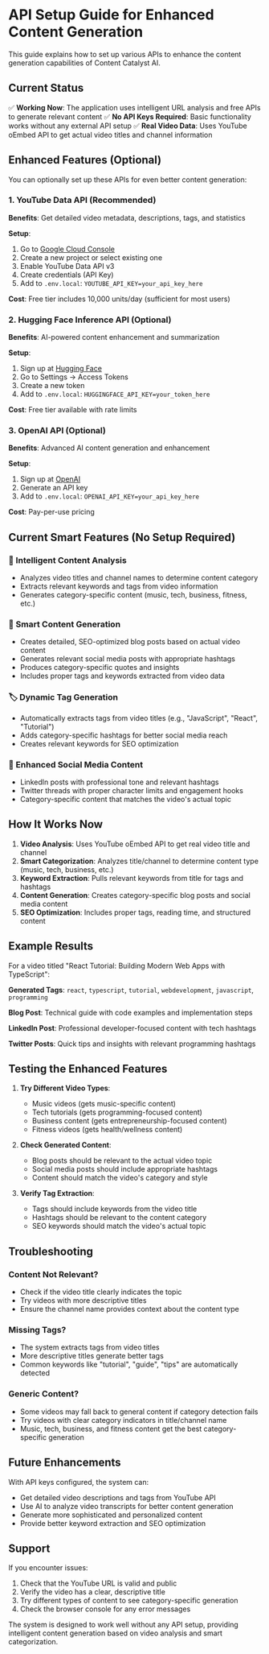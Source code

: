 # API Setup Guide for Enhanced Content Generation

This guide explains how to set up various APIs to enhance the content generation capabilities of Content Catalyst AI.

## Current Status

✅ **Working Now**: The application uses intelligent URL analysis and free APIs to generate relevant content
✅ **No API Keys Required**: Basic functionality works without any external API setup
✅ **Real Video Data**: Uses YouTube oEmbed API to get actual video titles and channel information

## Enhanced Features (Optional)

You can optionally set up these APIs for even better content generation:

### 1. YouTube Data API (Recommended)

**Benefits**: Get detailed video metadata, descriptions, tags, and statistics

**Setup**:
1. Go to [Google Cloud Console](https://console.cloud.google.com/)
2. Create a new project or select existing one
3. Enable YouTube Data API v3
4. Create credentials (API Key)
5. Add to `.env.local`: `YOUTUBE_API_KEY=your_api_key_here`

**Cost**: Free tier includes 10,000 units/day (sufficient for most users)

### 2. Hugging Face Inference API (Optional)

**Benefits**: AI-powered content enhancement and summarization

**Setup**:
1. Sign up at [Hugging Face](https://huggingface.co/)
2. Go to Settings → Access Tokens
3. Create a new token
4. Add to `.env.local`: `HUGGINGFACE_API_KEY=your_token_here`

**Cost**: Free tier available with rate limits

### 3. OpenAI API (Optional)

**Benefits**: Advanced AI content generation and enhancement

**Setup**:
1. Sign up at [OpenAI](https://platform.openai.com/)
2. Generate an API key
3. Add to `.env.local`: `OPENAI_API_KEY=your_api_key_here`

**Cost**: Pay-per-use pricing

## Current Smart Features (No Setup Required)

### 🎯 Intelligent Content Analysis
- Analyzes video titles and channel names to determine content category
- Extracts relevant keywords and tags from video information
- Generates category-specific content (music, tech, business, fitness, etc.)

### 📝 Smart Content Generation
- Creates detailed, SEO-optimized blog posts based on actual video content
- Generates relevant social media posts with appropriate hashtags
- Produces category-specific quotes and insights
- Includes proper tags and keywords extracted from video data

### 🏷️ Dynamic Tag Generation
- Automatically extracts tags from video titles (e.g., "JavaScript", "React", "Tutorial")
- Adds category-specific hashtags for better social media reach
- Creates relevant keywords for SEO optimization

### 🎨 Enhanced Social Media Content
- LinkedIn posts with professional tone and relevant hashtags
- Twitter threads with proper character limits and engagement hooks
- Category-specific content that matches the video's actual topic

## How It Works Now

1. **Video Analysis**: Uses YouTube oEmbed API to get real video title and channel
2. **Smart Categorization**: Analyzes title/channel to determine content type (music, tech, business, etc.)
3. **Keyword Extraction**: Pulls relevant keywords from title for tags and hashtags
4. **Content Generation**: Creates category-specific blog posts and social media content
5. **SEO Optimization**: Includes proper tags, reading time, and structured content

## Example Results

For a video titled "React Tutorial: Building Modern Web Apps with TypeScript":

**Generated Tags**: `react`, `typescript`, `tutorial`, `webdevelopment`, `javascript`, `programming`

**Blog Post**: Technical guide with code examples and implementation steps

**LinkedIn Post**: Professional developer-focused content with tech hashtags

**Twitter Posts**: Quick tips and insights with relevant programming hashtags

## Testing the Enhanced Features

1. **Try Different Video Types**:
   - Music videos (gets music-specific content)
   - Tech tutorials (gets programming-focused content)
   - Business content (gets entrepreneurship-focused content)
   - Fitness videos (gets health/wellness content)

2. **Check Generated Content**:
   - Blog posts should be relevant to the actual video topic
   - Social media posts should include appropriate hashtags
   - Content should match the video's category and style

3. **Verify Tag Extraction**:
   - Tags should include keywords from the video title
   - Hashtags should be relevant to the content category
   - SEO keywords should match the video's actual topic

## Troubleshooting

### Content Not Relevant?
- Check if the video title clearly indicates the topic
- Try videos with more descriptive titles
- Ensure the channel name provides context about the content type

### Missing Tags?
- The system extracts tags from video titles
- More descriptive titles generate better tags
- Common keywords like "tutorial", "guide", "tips" are automatically detected

### Generic Content?
- Some videos may fall back to general content if category detection fails
- Try videos with clear category indicators in title/channel name
- Music, tech, business, and fitness content get the best category-specific generation

## Future Enhancements

With API keys configured, the system can:
- Get detailed video descriptions and tags from YouTube API
- Use AI to analyze video transcripts for better content generation
- Generate more sophisticated and personalized content
- Provide better keyword extraction and SEO optimization

## Support

If you encounter issues:
1. Check that the YouTube URL is valid and public
2. Verify the video has a clear, descriptive title
3. Try different types of content to see category-specific generation
4. Check the browser console for any error messages

The system is designed to work well without any API setup, providing intelligent content generation based on video analysis and smart categorization.